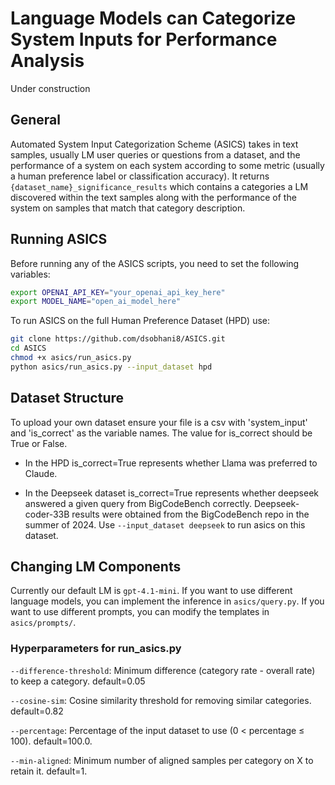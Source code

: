 # Language Models can Categorize System Inputs for Performance Analysis

Under construction

## General

Automated System Input Categorization Scheme (ASICS) takes in text samples, usually LM user queries or questions from a dataset, and the performance of a system on each system according to some metric (usually a human preference label or classification accuracy). It returns ```{dataset_name}_significance_results``` which contains a categories a LM discovered within the text samples along with the performance of the system on samples that match that category description.   

## Running ASICS

Before running any of the ASICS scripts, you need to set the following variables:

```bash
export OPENAI_API_KEY="your_openai_api_key_here"
export MODEL_NAME="open_ai_model_here"
```

To run ASICS on the full Human Preference Dataset (HPD) use:

```bash
git clone https://github.com/dsobhani8/ASICS.git
cd ASICS
chmod +x asics/run_asics.py
python asics/run_asics.py --input_dataset hpd
```

## Dataset Structure

To upload your own dataset ensure your file is a csv with 'system_input' and 'is_correct' as the variable names. The value for is_correct should be True or False.

- In the HPD is_correct=True represents whether Llama was preferred to Claude.

- In the Deepseek dataset is_correct=True represents whether deepseek answered a given query from BigCodeBench correctly. Deepseek-coder-33B results were obtained from the BigCodeBench repo in the summer of 2024. Use
  ```--input_dataset deepseek``` to run asics on this dataset.

## Changing LM Components

Currently our default LM is ```gpt-4.1-mini```. If you want to use different language models, you can implement the inference in ```asics/query.py```. If you want to use different prompts, you can modify the templates in ```asics/prompts/```.

### Hyperparameters for run_asics.py

```--difference-threshold```: Minimum difference (category rate - overall rate) to keep a category. default=0.05

```--cosine-sim```: Cosine similarity threshold for removing similar categories. default=0.82

```--percentage```: Percentage of the input dataset to use (0 < percentage ≤ 100). default=100.0.

```--min-aligned```: Minimum number of aligned samples per category on X to retain it. default=1.
